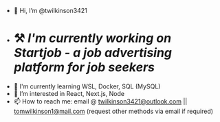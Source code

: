 - 👋 Hi, I’m @twilkinson3421
- # ⚒️ ***I'm currently working on Startjob - a job advertising platform for job seekers***
- 🏫 I'm currently learning WSL, Docker, SQL (MySQL)
- 👀 I’m interested in React, Next.js, Node
- 📫 How to reach me: email @ twilkinson3421@outlook.com || tomwilkinson1@mail.com (request other methods via email if required)
